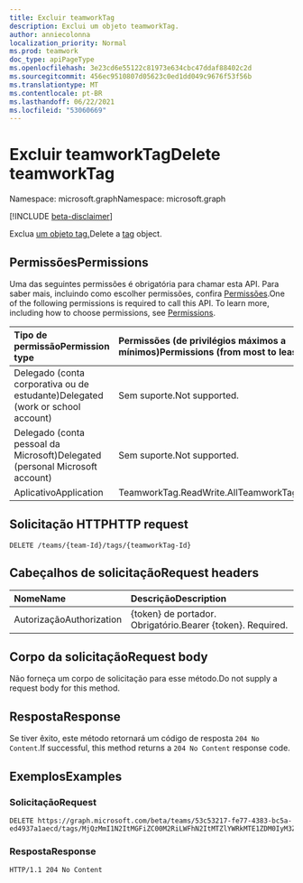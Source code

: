 ```yaml
---
title: Excluir teamworkTag
description: Exclui um objeto teamworkTag.
author: anniecolonna
localization_priority: Normal
ms.prod: teamwork
doc_type: apiPageType
ms.openlocfilehash: 3e23cd6e55122c81973e634cbc47ddaf88402c2d
ms.sourcegitcommit: 456ec9510807d05623c0ed1dd049c9676f53f56b
ms.translationtype: MT
ms.contentlocale: pt-BR
ms.lasthandoff: 06/22/2021
ms.locfileid: "53060669"
---
```

# <a name="delete-teamworktag"></a><span data-ttu-id="3b059-103">Excluir teamworkTag</span><span class="sxs-lookup"><span data-stu-id="3b059-103">Delete teamworkTag</span></span>
<span data-ttu-id="3b059-104">Namespace: microsoft.graph</span><span class="sxs-lookup"><span data-stu-id="3b059-104">Namespace: microsoft.graph</span></span>

[!INCLUDE [beta-disclaimer](../../includes/beta-disclaimer.md)]

<span data-ttu-id="3b059-105">Exclua [um objeto tag.](../resources/teamworktag.md)</span><span class="sxs-lookup"><span data-stu-id="3b059-105">Delete a [tag](../resources/teamworktag.md) object.</span></span> 

## <a name="permissions"></a><span data-ttu-id="3b059-106">Permissões</span><span class="sxs-lookup"><span data-stu-id="3b059-106">Permissions</span></span>
<span data-ttu-id="3b059-p101">Uma das seguintes permissões é obrigatória para chamar esta API. Para saber mais, incluindo como escolher permissões, confira [Permissões](/graph/permissions-reference).</span><span class="sxs-lookup"><span data-stu-id="3b059-p101">One of the following permissions is required to call this API. To learn more, including how to choose permissions, see [Permissions](/graph/permissions-reference).</span></span>

|<span data-ttu-id="3b059-109">Tipo de permissão</span><span class="sxs-lookup"><span data-stu-id="3b059-109">Permission type</span></span>|<span data-ttu-id="3b059-110">Permissões (de privilégios máximos a mínimos)</span><span class="sxs-lookup"><span data-stu-id="3b059-110">Permissions (from most to least privileged)</span></span>|
|:---|:---|
|<span data-ttu-id="3b059-111">Delegado (conta corporativa ou de estudante)</span><span class="sxs-lookup"><span data-stu-id="3b059-111">Delegated (work or school account)</span></span>|<span data-ttu-id="3b059-112">Sem suporte.</span><span class="sxs-lookup"><span data-stu-id="3b059-112">Not supported.</span></span>|
|<span data-ttu-id="3b059-113">Delegado (conta pessoal da Microsoft)</span><span class="sxs-lookup"><span data-stu-id="3b059-113">Delegated (personal Microsoft account)</span></span>|<span data-ttu-id="3b059-114">Sem suporte.</span><span class="sxs-lookup"><span data-stu-id="3b059-114">Not supported.</span></span>|
|<span data-ttu-id="3b059-115">Aplicativo</span><span class="sxs-lookup"><span data-stu-id="3b059-115">Application</span></span>|<span data-ttu-id="3b059-116">TeamworkTag.ReadWrite.All</span><span class="sxs-lookup"><span data-stu-id="3b059-116">TeamworkTag.ReadWrite.All</span></span>|

## <a name="http-request"></a><span data-ttu-id="3b059-117">Solicitação HTTP</span><span class="sxs-lookup"><span data-stu-id="3b059-117">HTTP request</span></span>

<!-- {
  "blockType": "ignored"
}
-->
``` http
DELETE /teams/{team-Id}/tags/{teamworkTag-Id}
```

## <a name="request-headers"></a><span data-ttu-id="3b059-118">Cabeçalhos de solicitação</span><span class="sxs-lookup"><span data-stu-id="3b059-118">Request headers</span></span>
|<span data-ttu-id="3b059-119">Nome</span><span class="sxs-lookup"><span data-stu-id="3b059-119">Name</span></span>|<span data-ttu-id="3b059-120">Descrição</span><span class="sxs-lookup"><span data-stu-id="3b059-120">Description</span></span>|
|:---|:---|
|<span data-ttu-id="3b059-121">Autorização</span><span class="sxs-lookup"><span data-stu-id="3b059-121">Authorization</span></span>|<span data-ttu-id="3b059-p102">{token} de portador. Obrigatório.</span><span class="sxs-lookup"><span data-stu-id="3b059-p102">Bearer {token}. Required.</span></span>|

## <a name="request-body"></a><span data-ttu-id="3b059-124">Corpo da solicitação</span><span class="sxs-lookup"><span data-stu-id="3b059-124">Request body</span></span>
<span data-ttu-id="3b059-125">Não forneça um corpo de solicitação para esse método.</span><span class="sxs-lookup"><span data-stu-id="3b059-125">Do not supply a request body for this method.</span></span>

## <a name="response"></a><span data-ttu-id="3b059-126">Resposta</span><span class="sxs-lookup"><span data-stu-id="3b059-126">Response</span></span>

<span data-ttu-id="3b059-127">Se tiver êxito, este método retornará um código de resposta `204 No Content`.</span><span class="sxs-lookup"><span data-stu-id="3b059-127">If successful, this method returns a `204 No Content` response code.</span></span>

## <a name="examples"></a><span data-ttu-id="3b059-128">Exemplos</span><span class="sxs-lookup"><span data-stu-id="3b059-128">Examples</span></span>

### <a name="request"></a><span data-ttu-id="3b059-129">Solicitação</span><span class="sxs-lookup"><span data-stu-id="3b059-129">Request</span></span>
<!-- {
  "blockType": "request",
  "name": "delete_teamworktag"
}
-->
``` http
DELETE https://graph.microsoft.com/beta/teams/53c53217-fe77-4383-bc5a-ed4937a1aecd/tags/MjQzMmI1N2ItMGFiZC00M2RiLWFhN2ItMTZlYWRkMTE1ZDM0IyM3ZDg4M2Q4Yi1hMTc5LTRkZDctOTNiMy1hOGQzZGUxYTIxMmUjI3RhY29VSjN2RGk==
```


### <a name="response"></a><span data-ttu-id="3b059-130">Resposta</span><span class="sxs-lookup"><span data-stu-id="3b059-130">Response</span></span>

<!-- {
  "blockType": "response",
  "truncated": true
}
-->
``` http
HTTP/1.1 204 No Content
```

